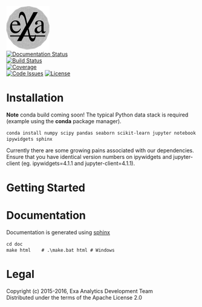 ![exa](doc/source/_static/logo.png) <br />
[![Documentation Status](https://readthedocs.org/projects/exa/badge/?version=latest)](http://exa.readthedocs.io/en/latest/?badge=latest) <br />
[![Build Status](https://travis-ci.org/avmarchenko/exa.svg?branch=master)](https://travis-ci.org/avmarchenko/exa) <br />
[![Coverage](https://codecov.io/gh/avmarchenko/exa/branch/master/graph/badge.svg)](https://codecov.io/gh/avmarchenko/exa) <br />
[![Code Issues](https://www.quantifiedcode.com/api/v1/project/3c8a5fe969f745f8b2f3554ad59590f0/badge.svg)](https://www.quantifiedcode.com/app/project/3c8a5fe969f745f8b2f3554ad59590f0)
[![License](http://img.shields.io/:license-apache-blue.svg?style=flat-square)](http://www.apache.org/licenses/LICENSE-2.0.html)

# Installation
**Note** conda build coming soon!
The typical Python data stack is required (example using the **conda** package manager).
```
conda install numpy scipy pandas seaborn scikit-learn jupyter notebook ipywidgets sphinx
```
Currently there are some growing pains associated with our dependencies. Ensure that
you have identical version numbers on ipywidgets and jupyter-client (eg. ipywidgets=4.1.1
and jupyter-client=4.1.1).


# Getting Started


# Documentation
Documentation is generated using [sphinx](http://sphinx-doc.org "Sphinx")
```
cd doc
make html    # .\make.bat html # Windows
```

# Legal
Copyright (c) 2015-2016, Exa Analytics Development Team <br />
Distributed under the terms of the Apache License 2.0
